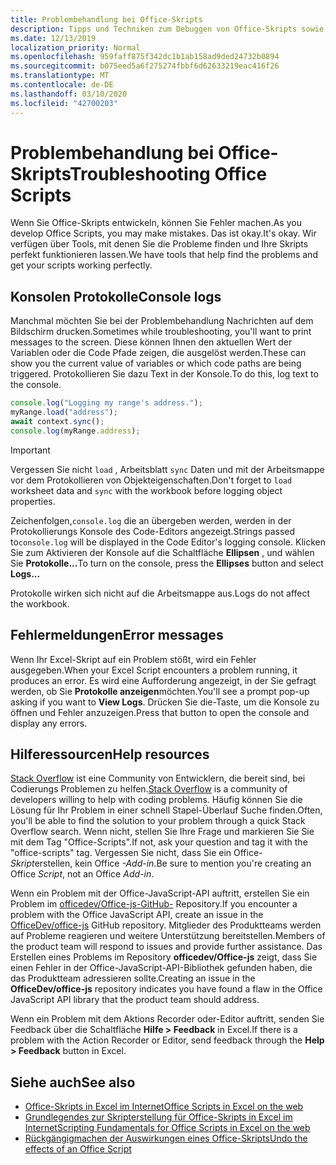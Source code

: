 ```yaml
---
title: Problembehandlung bei Office-Skripts
description: Tipps und Techniken zum Debuggen von Office-Skripts sowie Hilferessourcen.
ms.date: 12/13/2019
localization_priority: Normal
ms.openlocfilehash: 959faff875f342dc1b1ab158ad9ded24732b0894
ms.sourcegitcommit: b075eed5a6f275274fbbf6d62633219eac416f26
ms.translationtype: MT
ms.contentlocale: de-DE
ms.lasthandoff: 03/10/2020
ms.locfileid: "42700203"
---
```

# <a name="troubleshooting-office-scripts"></a><span data-ttu-id="102f4-103">Problembehandlung bei Office-Skripts</span><span class="sxs-lookup"><span data-stu-id="102f4-103">Troubleshooting Office Scripts</span></span>

<span data-ttu-id="102f4-104">Wenn Sie Office-Skripts entwickeln, können Sie Fehler machen.</span><span class="sxs-lookup"><span data-stu-id="102f4-104">As you develop Office Scripts, you may make mistakes.</span></span> <span data-ttu-id="102f4-105">Das ist okay.</span><span class="sxs-lookup"><span data-stu-id="102f4-105">It's okay.</span></span> <span data-ttu-id="102f4-106">Wir verfügen über Tools, mit denen Sie die Probleme finden und Ihre Skripts perfekt funktionieren lassen.</span><span class="sxs-lookup"><span data-stu-id="102f4-106">We have tools that help find the problems and get your scripts working perfectly.</span></span>

## <a name="console-logs"></a><span data-ttu-id="102f4-107">Konsolen Protokolle</span><span class="sxs-lookup"><span data-stu-id="102f4-107">Console logs</span></span>

<span data-ttu-id="102f4-108">Manchmal möchten Sie bei der Problembehandlung Nachrichten auf dem Bildschirm drucken.</span><span class="sxs-lookup"><span data-stu-id="102f4-108">Sometimes while troubleshooting, you'll want to print messages to the screen.</span></span> <span data-ttu-id="102f4-109">Diese können Ihnen den aktuellen Wert der Variablen oder die Code Pfade zeigen, die ausgelöst werden.</span><span class="sxs-lookup"><span data-stu-id="102f4-109">These can show you the current value of variables or which code paths are being triggered.</span></span> <span data-ttu-id="102f4-110">Protokollieren Sie dazu Text in der Konsole.</span><span class="sxs-lookup"><span data-stu-id="102f4-110">To do this, log text to the console.</span></span>

```TypeScript
console.log("Logging my range's address.");
myRange.load("address");
await context.sync();
console.log(myRange.address);
```

> [!IMPORTANT]
> <span data-ttu-id="102f4-111">Vergessen Sie nicht `load` , Arbeitsblatt `sync` Daten und mit der Arbeitsmappe vor dem Protokollieren von Objekteigenschaften.</span><span class="sxs-lookup"><span data-stu-id="102f4-111">Don't forget to `load` worksheet data and `sync` with the workbook before logging object properties.</span></span>

<span data-ttu-id="102f4-112">Zeichenfolgen,`console.log` die an übergeben werden, werden in der Protokollierungs Konsole des Code-Editors angezeigt.</span><span class="sxs-lookup"><span data-stu-id="102f4-112">Strings passed to`console.log` will be displayed in the Code Editor's logging console.</span></span> <span data-ttu-id="102f4-113">Klicken Sie zum Aktivieren der Konsole auf die Schaltfläche **Ellipsen** , und wählen Sie **Protokolle...**</span><span class="sxs-lookup"><span data-stu-id="102f4-113">To turn on the console, press the **Ellipses** button and select **Logs...**</span></span>

<span data-ttu-id="102f4-114">Protokolle wirken sich nicht auf die Arbeitsmappe aus.</span><span class="sxs-lookup"><span data-stu-id="102f4-114">Logs do not affect the workbook.</span></span>

## <a name="error-messages"></a><span data-ttu-id="102f4-115">Fehlermeldungen</span><span class="sxs-lookup"><span data-stu-id="102f4-115">Error messages</span></span>

<span data-ttu-id="102f4-116">Wenn Ihr Excel-Skript auf ein Problem stößt, wird ein Fehler ausgegeben.</span><span class="sxs-lookup"><span data-stu-id="102f4-116">When your Excel Script encounters a problem running, it produces an error.</span></span> <span data-ttu-id="102f4-117">Es wird eine Aufforderung angezeigt, in der Sie gefragt werden, ob Sie **Protokolle anzeigen**möchten.</span><span class="sxs-lookup"><span data-stu-id="102f4-117">You'll see a prompt pop-up asking if you want to **View Logs**.</span></span> <span data-ttu-id="102f4-118">Drücken Sie die-Taste, um die Konsole zu öffnen und Fehler anzuzeigen.</span><span class="sxs-lookup"><span data-stu-id="102f4-118">Press that button to open the console and display any errors.</span></span>

## <a name="help-resources"></a><span data-ttu-id="102f4-119">Hilferessourcen</span><span class="sxs-lookup"><span data-stu-id="102f4-119">Help resources</span></span>

<span data-ttu-id="102f4-120">[Stack Overflow](https://stackoverflow.com/questions/tagged/office-scripts) ist eine Community von Entwicklern, die bereit sind, bei Codierungs Problemen zu helfen.</span><span class="sxs-lookup"><span data-stu-id="102f4-120">[Stack Overflow](https://stackoverflow.com/questions/tagged/office-scripts) is a community of developers willing to help with coding problems.</span></span> <span data-ttu-id="102f4-121">Häufig können Sie die Lösung für Ihr Problem in einer schnell Stapel-Überlauf Suche finden.</span><span class="sxs-lookup"><span data-stu-id="102f4-121">Often, you'll be able to find the solution to your problem through a quick Stack Overflow search.</span></span> <span data-ttu-id="102f4-122">Wenn nicht, stellen Sie Ihre Frage und markieren Sie Sie mit dem Tag "Office-Scripts".</span><span class="sxs-lookup"><span data-stu-id="102f4-122">If not, ask your question and tag it with the "office-scripts" tag.</span></span> <span data-ttu-id="102f4-123">Vergessen Sie nicht, dass Sie ein Office- *Skript*erstellen, kein Office *-Add-in*.</span><span class="sxs-lookup"><span data-stu-id="102f4-123">Be sure to mention you're creating an Office *Script*, not an Office *Add-in*.</span></span>

<span data-ttu-id="102f4-124">Wenn ein Problem mit der Office-JavaScript-API auftritt, erstellen Sie ein Problem im [officedev/Office-js-GitHub-](https://github.com/OfficeDev/office-js) Repository.</span><span class="sxs-lookup"><span data-stu-id="102f4-124">If you encounter a problem with the Office JavaScript API, create an issue in the [OfficeDev/office-js](https://github.com/OfficeDev/office-js) GitHub repository.</span></span> <span data-ttu-id="102f4-125">Mitglieder des Produktteams werden auf Probleme reagieren und weitere Unterstützung bereitstellen.</span><span class="sxs-lookup"><span data-stu-id="102f4-125">Members of the product team will respond to issues and provide further assistance.</span></span> <span data-ttu-id="102f4-126">Das Erstellen eines Problems im Repository **officedev/Office-js** zeigt, dass Sie einen Fehler in der Office-JavaScript-API-Bibliothek gefunden haben, die das Produktteam adressieren sollte.</span><span class="sxs-lookup"><span data-stu-id="102f4-126">Creating an issue in the **OfficeDev/office-js** repository indicates you have found a flaw in the Office JavaScript API library that the product team should address.</span></span>

<span data-ttu-id="102f4-127">Wenn ein Problem mit dem Aktions Recorder oder-Editor auftritt, senden Sie Feedback über die Schaltfläche **Hilfe > Feedback** in Excel.</span><span class="sxs-lookup"><span data-stu-id="102f4-127">If there is a problem with the Action Recorder or Editor, send feedback through the **Help > Feedback** button in Excel.</span></span>

## <a name="see-also"></a><span data-ttu-id="102f4-128">Siehe auch</span><span class="sxs-lookup"><span data-stu-id="102f4-128">See also</span></span>

- [<span data-ttu-id="102f4-129">Office-Skripts in Excel im Internet</span><span class="sxs-lookup"><span data-stu-id="102f4-129">Office Scripts in Excel on the web</span></span>](../overview/excel.md)
- [<span data-ttu-id="102f4-130">Grundlegendes zur Skripterstellung für Office-Skripts in Excel im Internet</span><span class="sxs-lookup"><span data-stu-id="102f4-130">Scripting Fundamentals for Office Scripts in Excel on the web</span></span>](../develop/scripting-fundamentals.md)
- [<span data-ttu-id="102f4-131">Rückgängigmachen der Auswirkungen eines Office-Skripts</span><span class="sxs-lookup"><span data-stu-id="102f4-131">Undo the effects of an Office Script</span></span>](undo.md)
